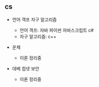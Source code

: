 ## cs
- 언어 객프 자구 알고리즘
    - 언어 객프: 자바 파이썬 자바스크립트 c#
    - 자구 알고리즘: c++

- 운체
    - 이론 정리중
    
- 데베 컴넷 보안
    - 이론 정리중
